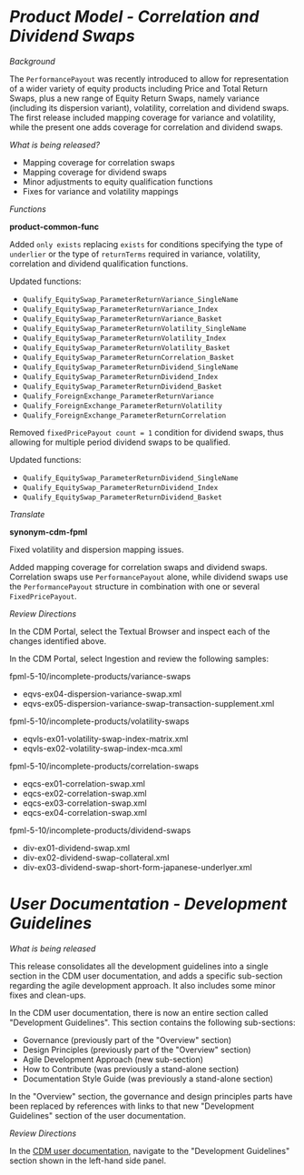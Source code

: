 # *Product Model - Correlation and Dividend Swaps*

_Background_

The `PerformancePayout` was recently introduced to allow for representation of a wider variety of equity products including Price and Total Return Swaps, plus a new range of Equity Return Swaps, namely variance (including its dispersion variant), volatility, correlation and dividend swaps. The first release included mapping coverage for variance and volatility, while the present one adds coverage for correlation and dividend swaps.

_What is being released?_

- Mapping coverage for correlation swaps
- Mapping coverage for dividend swaps
- Minor adjustments to equity qualification functions
- Fixes for variance and volatility mappings

_Functions_

**product-common-func**

Added `only exists` replacing `exists` for conditions specifying the type of `underlier` or the type of `returnTerms` required in variance, volatility, correlation and dividend qualification functions. 

Updated functions: 
- `Qualify_EquitySwap_ParameterReturnVariance_SingleName`
- `Qualify_EquitySwap_ParameterReturnVariance_Index`
- `Qualify_EquitySwap_ParameterReturnVariance_Basket`
- `Qualify_EquitySwap_ParameterReturnVolatility_SingleName`
- `Qualify_EquitySwap_ParameterReturnVolatility_Index`
- `Qualify_EquitySwap_ParameterReturnVolatility_Basket`
- `Qualify_EquitySwap_ParameterReturnCorrelation_Basket`
- `Qualify_EquitySwap_ParameterReturnDividend_SingleName`
- `Qualify_EquitySwap_ParameterReturnDividend_Index`
- `Qualify_EquitySwap_ParameterReturnDividend_Basket`
- `Qualify_ForeignExchange_ParameterReturnVariance`
- `Qualify_ForeignExchange_ParameterReturnVolatility`
- `Qualify_ForeignExchange_ParameterReturnCorrelation`

Removed `fixedPricePayout count = 1` condition for dividend swaps, thus allowing for multiple period dividend swaps to be qualified. 

Updated functions:
- `Qualify_EquitySwap_ParameterReturnDividend_SingleName`
- `Qualify_EquitySwap_ParameterReturnDividend_Index`
- `Qualify_EquitySwap_ParameterReturnDividend_Basket`

_Translate_
 
**synonym-cdm-fpml**

Fixed volatility and dispersion mapping issues.

Added mapping coverage for correlation swaps and dividend swaps. Correlation swaps use `PerformancePayout` alone, while dividend swaps use the `PerformancePayout` structure in combination with one or several `FixedPricePayout`.

_Review Directions_

In the CDM Portal, select the Textual Browser and inspect each of the changes identified above.

In the CDM Portal, select Ingestion and review the following samples:

fpml-5-10/incomplete-products/variance-swaps
- eqvs-ex04-dispersion-variance-swap.xml
- eqvs-ex05-dispersion-variance-swap-transaction-supplement.xml

fpml-5-10/incomplete-products/volatility-swaps
- eqvls-ex01-volatility-swap-index-matrix.xml
- eqvls-ex02-volatility-swap-index-mca.xml

fpml-5-10/incomplete-products/correlation-swaps
- eqcs-ex01-correlation-swap.xml
- eqcs-ex02-correlation-swap.xml
- eqcs-ex03-correlation-swap.xml
- eqcs-ex04-correlation-swap.xml

fpml-5-10/incomplete-products/dividend-swaps
- div-ex01-dividend-swap.xml
- div-ex02-dividend-swap-collateral.xml
- div-ex03-dividend-swap-short-form-japanese-underlyer.xml

# *User Documentation - Development Guidelines*

_What is being released_

This release consolidates all the development guidelines into a single section in the CDM user documentation, and adds a specific sub-section regarding the agile development approach. It also includes some minor fixes and clean-ups.

In the CDM user documentation, there is now an entire section called "Development Guidelines". This section contains the following sub-sections:

- Governance (previously part of the "Overview" section)
- Design Principles (previously part of the "Overview" section)
- Agile Development Approach (new sub-section)
- How to Contribute (was previously a stand-alone section)
- Documentation Style Guide (was previously a stand-alone section)

In the "Overview" section, the governance and design principles parts have been replaced by references with links to that new "Development Guidelines" section of the user documentation.

_Review Directions_

In the [CDM user documentation](https://cdm.docs.rosetta-technology.io/index.html), navigate to the "Development Guidelines" section shown in the left-hand side panel.
